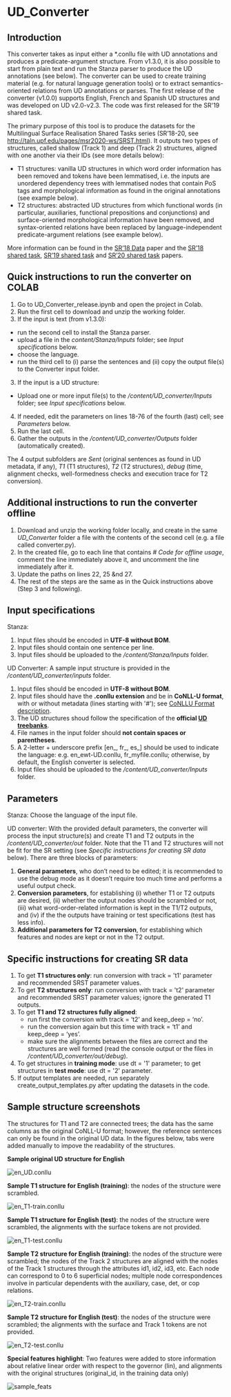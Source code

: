 # UD_Converter

## Introduction
This converter takes as input either a *.conllu file with UD annotations and produces a predicate-argument structure. From v1.3.0, it is also possible to start from plain text and run the Stanza parser to produce the UD annotations (see below). The converter can be used to create training material (e.g. for natural language generation tools) or to extract semantics-oriented relations from UD annotations or parses. The first release of the converter (v1.0.0) supports English, French and Spanish UD structures and was developed on UD v2.0-v2.3. The code was first released for the SR'19 shared task.

The primary purpose of this tool is to produce the datasets for the Multilingual Surface Realisation Shared Tasks series (SR’18-20, see http://taln.upf.edu/pages/msr2020-ws/SRST.html). It outputs two types of structures, called shallow (Track 1) and deep (Track 2) structures, aligned with one another via their IDs (see more details below):

- T1 structures: vanilla UD structures in which word order information has been removed and tokens have been lemmatised, i.e. the inputs are unordered dependency trees with lemmatised nodes that contain PoS tags and morphological information as found in the original annotations (see example below).
- T2 structures: abstracted UD structures from which functional words (in particular, auxiliaries, functional prepositions and conjunctions) and surface-oriented morphological information have been removed, and syntax-oriented relations have been replaced by language-independent predicate-argument relations (see example below).

More information can be found in the [SR’18 Data](https://aclanthology.org/W18-6527/) paper and the [SR’18 shared task](https://aclanthology.org/W18-3601/),  [SR’19 shared task](https://aclanthology.org/D19-6301/) and  [SR’20 shared task](https://aclanthology.org/2020.msr-1.1/) papers. 


## Quick instructions to run the converter on COLAB
1. Go to UD_Converter_release.ipynb and open the project in Colab.
2. Run the first cell to download and unzip the working folder.
3. If the input is text (from v1.3.0):
- run the second cell to install the Stanza parser.
- upload a file in the *content/Stanza/Inputs* folder; see *Input specifications* below.
- choose the language.
- run the third cell to (i) parse the sentences and (ii) copy the output file(s) to the Converter input folder.
3. If the input is a UD structure:
- Upload one or more input file(s) to the */content/UD_converter/Inputs* folder; see *Input specifications* below.
4. If needed, edit the parameters on lines 18-76 of the fourth (last) cell; see *Parameters* below.
5. Run the last cell.
6. Gather the outputs in the */content/UD_converter/Outputs* folder (automatically created).

The 4 output subfolders are *Sent* (original sentences as found in UD metadata, if any), *T1* (T1 structures), *T2* (T2 structures), *debug* (time, alignment checks, well-formedness checks and execution trace for T2 conversion).


## Additional instructions to run the converter offline
1. Download and unzip the working folder locally, and create in the same *UD_Converter* folder a file with the contents of the second cell (e.g. a file called converter.py).
2. In the created file, go to each line that contains *# Code for offline usage*, comment the line immediately above it, and uncomment the line immediately after it.
3. Update the paths on lines 22, 25 &nd 27.
4. The rest of the steps are the same as in the Quick instructions above (Step 3 and following).


## Input specifications

Stanza:
1. Input files should be encoded in **UTF-8 without BOM**.
2. Input files should contain one sentence per line.
3. Input files should be uploaded to the */content/Stanza/Inputs* folder.

UD Converter: A sample input structure is provided in the */content/UD_converter/inputs* folder.
1. Input files should be encoded in **UTF-8 without BOM**.
2. Input files should have the **.conllu extension** and be in **CoNLL-U format**, with or without metadata (lines starting with '#'); see [CoNLLU Format description](https://universaldependencies.org/format.html).
3. The UD structures shoud follow the specification of the **official [UD treebanks](https://universaldependencies.org/)**.
4. File names in the input folder should **not contain spaces or parentheses**.
5. A 2-letter + underscore prefix [en_, fr_, es_] should be used to indicate the language: e.g. en_ewt-UD.conllu, fr_myfile.conllu; otherwise, by default, the English converter is selected.
6. Input files should be uploaded to the */content/UD_converter/Inputs* folder.

## Parameters

Stanza: Choose the language of the input file.

UD converter: With the provided default parameters, the converter will process the input structure(s) and create T1 and T2 outputs in the */content/UD_converter/out* folder. Note that the T1 and T2 structures will not be fit for the SR setting (see *Specific instructions for creating SR data* below). There are three blocks of parameters:
1. **General parameters**, who don’t need to be edited; it is recommended to use the debug mode as it doesn’t require too much time and performs a useful output check.
2. **Conversion parameters**, for establishing (i) whether T1 or T2 outputs are desired, (ii) whether the output nodes should be scrambled or not, (iii) what word-order-related information is kept in the T1/T2 outputs, and (iv) if the the outputs have training or test specifications (test has less info).
3. **Additional parameters for T2 conversion**, for establishing which features and nodes are kept or not in the T2 output.

## Specific instructions for creating SR data
1. To get **T1 structures only**: run conversion with track = 't1' parameter and recommended SRST parameter values.
2. To get **T2 structures only**: run conversion with track = 't2' parameter and recommended SRST parameter values; ignore the generated T1 outputs.
3. To get **T1 and T2 structures fully aligned**:
	- run first the conversion with track = ‘t2’ and keep_deep = ‘no’.
	- run the conversion again but this time with track = ‘t1’ and keep_deep = ‘yes’.
	- make sure the alignments between the files are correct and the structures are well formed (read the console output or the files in */content/UD_converter/out/debug*).
4. To get structures in **training mode**: use dt = '1' parameter; to get structures in **test mode**: use dt = '2' parameter.
5. If output templates are needed, run separately create_output_templates.py after updating the datasets in the code.

## Sample structure screenshots
The structures for T1 and T2 are connected trees; the data has the same columns as the original CoNLL-U format; however, the reference sentences can only be found in the original UD data. In the figures below, tabs were added manually to impove the readability of the structures.

**Sample original UD structure for English**

![en_UD.conllu](https://user-images.githubusercontent.com/29705940/203811004-321b8e04-6b3b-4634-9820-66180b317c05.png)


**Sample T1 structure for English (training)**: the nodes of the structure were scrambled.

![en_T1-train.conllu](https://user-images.githubusercontent.com/29705940/203811035-02322b9c-3d46-489f-9de3-2d495eaae3fc.png)


**Sample T1 structure for English (test)**: the nodes of the structure were scrambled, the alignments with the surface tokens are not provided.

![en_T1-test.conllu](https://user-images.githubusercontent.com/29705940/203811049-6e472ad2-56a6-4703-a4d1-cdc04ead696f.png)


**Sample T2 structure for English (training)**: the nodes of the structure were scrambled; the nodes of the Track 2 structures are aligned with the nodes of the Track 1 structures through the attributes id1, id2, id3, etc. Each node can correspond to 0 to 6 superficial nodes; multiple node correspondences involve in particular dependents with the auxiliary, case, det, or cop relations.

![en_T2-train.conllu](https://user-images.githubusercontent.com/29705940/203811069-8fed8d16-7aa6-4bff-acf2-ef3241accc53.png)


**Sample T2 structure for English (test)**: the nodes of the structure were scrambled; the alignments with the surface and Track 1 tokens are not provided.

![en_T2-test.conllu](https://user-images.githubusercontent.com/29705940/203811084-1c78a306-f4da-496f-8aa2-f5ddab1e1f97.png)


**Special features highlight**: Two features were added to store information about relative linear order with respect to the governor (lin), and alignments with the original structures (original_id, in the training data only)

![sample_feats](https://user-images.githubusercontent.com/29705940/203811099-e5e68fdf-402d-47f5-9bcb-8d0aa81041b5.png)
